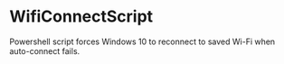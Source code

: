 # WifiConnectScript
Powershell script forces Windows 10 to reconnect to saved Wi-Fi when auto-connect fails.

